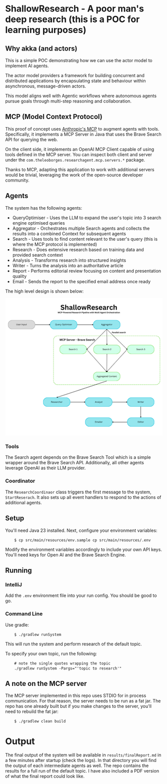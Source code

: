# ShallowResearch - A poor man's deep research (this is a POC for learning purposes)

## Why akka (and actors)

This is a simple POC demonstrating how we can use the actor model to implement AI agents.

The actor model providers a framework for building concurrent and distributed applications by encapsulating state 
and behaviour within asynchronous, message-driven actors.

This model aligns well with Agentic workflows where autonomous agents pursue goals through multi-step reasoning 
and collaboration.


## MCP (Model Context Protocol)

This proof of concept uses [Anthropic's MCP](https://docs.anthropic.com/en/docs/agents-and-tools/mcp) to augment agents with tools. 
Specifically, it implements a MCP Server in Java that uses the Brave Search API for querying the web. 

On the client side, it implements an OpenAI MCP Client capable of using tools defined in the MCP server.
You can inspect both client and server under the `com.theleoborges.researchagent.mcp.servers.*` package.

Thanks to MCP, adapting this application to work with additional servers would be trivial, leveraging the work of 
the open-source developer community.


## Agents

The system has the following agents:

* QueryOptimiser - Uses the LLM to expand the user's topic into 3 search engine optimised queries
* Aggregator - Orchestrates multiple Search agents and collects the results into a combined Context for subsequent agents
* Search - Uses tools to find content relevant to the user's query (this is where the MCP protocol is implemented)
* Research - Does extensive research based on training data and provided search context
* Analysis - Transforms research into structured insights
* Writer - Turns the analysis into an authoritative article
* Report - Performs editorial review focusing on content and presentation quality
* Email  - Sends the report to the specified email address once ready

The high level design is shown below:

![alt text](src/main/resources/high-level-design.png "High Level Design")

### Tools

The Search agent depends on the Brave Search Tool which is a simple wrapper around the Brave Search API. 
Additionally, all other agents leverage OpenAI as their LLM provider.

### Coordinator

The `ResearchCoordinaor` class triggers the first message to the system, `StartReserach`. 
It also sets up all event handlers to respond to the actions of additional agents. 


## Setup

You'll need Java 23 installed. Next, configure your environment variables:

```
    $ cp src/main/resources/env.sample cp src/main/resources/.env
```

Modify the environment variables accordingly to include your own API keys. 
You'll need keys for Open AI  and the Brave Search Engine.

## Running

### IntelliJ

Add the `.env` environment file into your run config. You should be good to go.

### Command Line

Use gradle:

```
    $ ./gradlew runSystem
```

This will run the system and perform research of the default topic.

To specify your own topic, run the following:

```
    # note the single quotes wrapping the topic
    ./gradlew runSystem -Pargs="'topic to research'"
```

## A note on the MCP server

The MCP server implemented in this repo uses STDIO for in process communication. 
For that reason, the server needs to be run as a fat jar. The repo has one already built but if you make changes to 
the server, you'll need to rebuild the fat jar:

```
    $ ./gradlew clean build
```



# Output

The final output of the system will be available in `results/finalReport.md` in a few minutes after startup (check the logs). 
In that directory you will find the output of each intermediate agents as well. 
The repo contains the results for a full run of the default topic. I have also included a PDF version of what the final report could look like. 